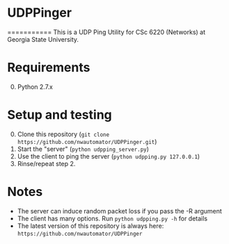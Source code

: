 # UDPPinger
===========
This is a UDP Ping Utility for CSc 6220 (Networks) at Georgia State University.

Requirements
============
0. Python 2.7.x 

Setup and testing
=================
0. Clone this repository (```git clone https://github.com/nwautomator/UDPPinger.git```)
1. Start the "server"  (```python udpping_server.py```)
2. Use the client to ping the server (```python udpping.py 127.0.0.1```)
3. Rinse/repeat step 2.

Notes
=====
- The server can induce random packet loss if you pass the -R argument
- The client has many options. Run ``python udpping.py -h`` for details
- The latest version of this repository is always here: `https://github.com/nwautomator/UDPPinger`
